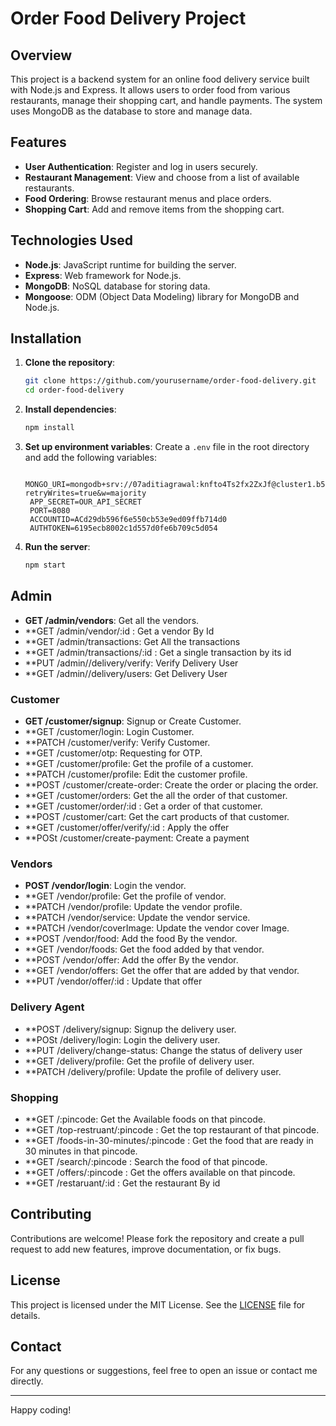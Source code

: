 # Order Food Delivery Project

## Overview

This project is a backend system for an online food delivery service built with Node.js and Express. It allows users to order food from various restaurants, manage their shopping cart, and handle payments. The system uses MongoDB as the database to store and manage data.

## Features

- **User Authentication**: Register and log in users securely.
- **Restaurant Management**: View and choose from a list of available restaurants.
- **Food Ordering**: Browse restaurant menus and place orders.
- **Shopping Cart**: Add and remove items from the shopping cart.

## Technologies Used

- **Node.js**: JavaScript runtime for building the server.
- **Express**: Web framework for Node.js.
- **MongoDB**: NoSQL database for storing data.
- **Mongoose**: ODM (Object Data Modeling) library for MongoDB and Node.js.

## Installation

1. **Clone the repository**:
   ```sh
   git clone https://github.com/yourusername/order-food-delivery.git
   cd order-food-delivery
   ```

2. **Install dependencies**:
   ```sh
   npm install
   ```

3. **Set up environment variables**:
   Create a `.env` file in the root directory and add the following variables:
   ```env
    MONGO_URI=mongodb+srv://07aditiagrawal:knfto4Ts2fx2ZxJf@cluster1.b5gzxgq.mongodb.net/Food_Order?retryWrites=true&w=majority
    APP_SECRET=OUR_API_SECRET
    PORT=8080
    ACCOUNTID=ACd29db596f6e550cb53e9ed09ffb714d0
    AUTHTOKEN=6195ecb8002c1d557d0fe6b709c5d054
   ```

4. **Run the server**:
   ```sh
   npm start
   ```

## Admin
- **GET /admin/vendors**: Get all the vendors.
- **GET /admin/vendor/:id :  Get a vendor By Id
- **GET /admin/transactions:  Get All the transactions
- **GET /admin/transactions/:id : Get a single transaction by its id
- **PUT /admin//delivery/verify:  Verify Delivery User
- **GET /admin//delivery/users: Get Delivery User

### Customer

- **GET /customer/signup**: Signup or Create Customer.
- **GET /customer/login: Login Customer.
- **PATCH /customer/verify: Verify Customer.
- **GET /customer/otp: Requesting for OTP.
- **GET /customer/profile: Get the profile of a customer.
- **PATCH /customer/profile: Edit the customer profile.
- **POST /customer/create-order: Create the order or placing the order.
- **GET /customer/orders: Get the all the order of that customer.
- **GET /customer/order/:id : Get a order of that customer.
- **POST /customer/cart: Get the cart products of that customer.
- **GET /customer/offer/verify/:id : Apply the offer
- **POSt /customer/create-payment: Create a payment

### Vendors

- **POST /vendor/login**: Login the vendor.
- **GET /vendor/profile: Get the profile of vendor.
- **PATCH /vendor/profile: Update the vendor profile.
- **PATCH /vendor/service: Update the vendor service.
- **PATCH /vendor/coverImage: Update the vendor cover Image.
- **POST /vendor/food: Add the food By the vendor.
- **GET /vendor/foods: Get the food added by that vendor.
- **POST /vendor/offer: Add the offer By the vendor.
- **GET /vendor/offers: Get the offer that are added by that vendor.
- **PUT /vendor/offer/:id : Update that offer 

### Delivery Agent

- **POST /delivery/signup: Signup the delivery user.
- **POSt /delivery/login: Login the delivery user.
- **PUT /delivery/change-status: Change the status of delivery user
- **GET /delivery/profile: Get the profile of delivery user.
- **PATCH /delivery/profile: Update the profile of delivery user.

### Shopping 

- **GET /:pincode: Get the Available foods on that pincode.
- **GET /top-restruant/:pincode : Get the top restaurant of that pincode.
- **GET /foods-in-30-minutes/:pincode : Get the food that are ready in 30 minutes in that pincode.
- **GET /search/:pincode : Search the food of that pincode.
- **GET /offers/:pincode : Get the offers available on that pincode.
- **GET /restaruant/:id : Get the restaurant By id

## Contributing

Contributions are welcome! Please fork the repository and create a pull request to add new features, improve documentation, or fix bugs.

## License

This project is licensed under the MIT License. See the [LICENSE](LICENSE) file for details.

## Contact

For any questions or suggestions, feel free to open an issue or contact me directly.

---

Happy coding!
